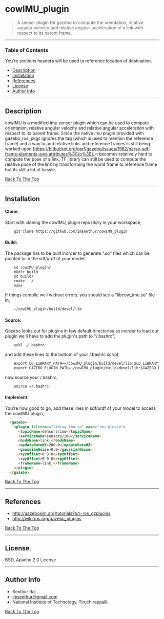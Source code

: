 # cowIMU_plugin

> A sensor plugin for gazebo to compute the orientation, relative angular velocity and relative angular acceleration of a link with respect to its parent frame.

---

### Table of Contents
You're sections headers will be used to reference location of destination.

- [Description](#description)
- [Installation](#installation)
- [References](#references)
- [License](#license)
- [Author Info](#author-info)

---

## Description

cowIMU is a modified imu sensor plugin which can be used to compute orientation, relative angular velocity and relative angular acceleration with respect to its parent frame. Since the native imu plugin provided with gazebo_ros_pkgs ignores the <frame> tag (which is used to mention the reference frame) and a way to add relative links and reference frames is still being worked upon [https://bitbucket.org/osrf/gazebo/issues/1982/parse-sdf-frame-elements-and-attributes%3C/p%3E], it becomes relatively hard to compute the pose of a link. TF library can still be used to compute the relative pose of the link by transforming the world frame to reference frame but its still a lot of hassle.

[Back To The Top](#cowIMU_plugin)

---

## Installation

#### Clone:
Start with cloning the cowIMU_plugin repository in your workspace,

```html
    git clone https://github.com/imsenthur/cowIMU_plugin
```

#### Build:
The package has to be built inorder to generate ".so" files which can be pointed to in the sdf/urdf of your model.
```html
	cd cowIMU_plugin/
	mkdir build
	cd build/
	cmake ../
	make
```
If things compile well without errors, you should see a "libcow_imu.so" file in,
```html
	~/cowIMU_plugin/build/devel/lib
```

#### Source:
Gazebo looks out for plugins in few default directories so inorder to load our plugin we'll have to add the plugin's path to "/.bashrc",
```html
	subl ~/.bashrc
```
and add these lines to the bottom of your /.bashrc script,
```html
	export LD_LIBRARY_PATH=~/cowIMU_plugin/build/devel/lib:$LD_LIBRARY_PATH
	export GAZEBO_PLUGIN_PATH=~/cowIMU_plugin/build/devel/lib:$GAZEBO_PLUGIN_PATH
```
now source your /.bashrc,
```html
	source ~/.bashrc
```

#### Implement:
You're now good to go, add these lines in sdf/urdf of your model to access the cowIMU plugin,
```html
  <gazebo>
    <plugin filename="libcow_imu.so" name="imu_plugin">
      <topicName>sensors/imu</topicName>
      <serviceName>sensors/imu</serviceName>
      <bodyName>link_</bodyName>
      <updateRateHZ>200.0</updateRateHZ>
      <gaussianNoise>0.0</gaussianNoise>
      <xyzOffset>0 0 0</xyzOffset>
      <rpyOffset>0 0 0</rpyOffset>
      <frameName>link_</frameName>
    </plugin>
  </gazebo>
```
[Back To The Top](#cowIMU_plugin)

---

## References
 - http://gazebosim.org/tutorials?tut=ros_gzplugins
 - http://wiki.ros.org/gazebo_plugins
 
[Back To The Top](#cowIMU_plugin)

---

## License

BSD, Apache 2.0 License

---

## Author Info

- Senthur Raj 
- imsenthur@gmail.com
- National Institute of Technology, Tiruchirappalli.

[Back To The Top](#cowIMU_plugin)
